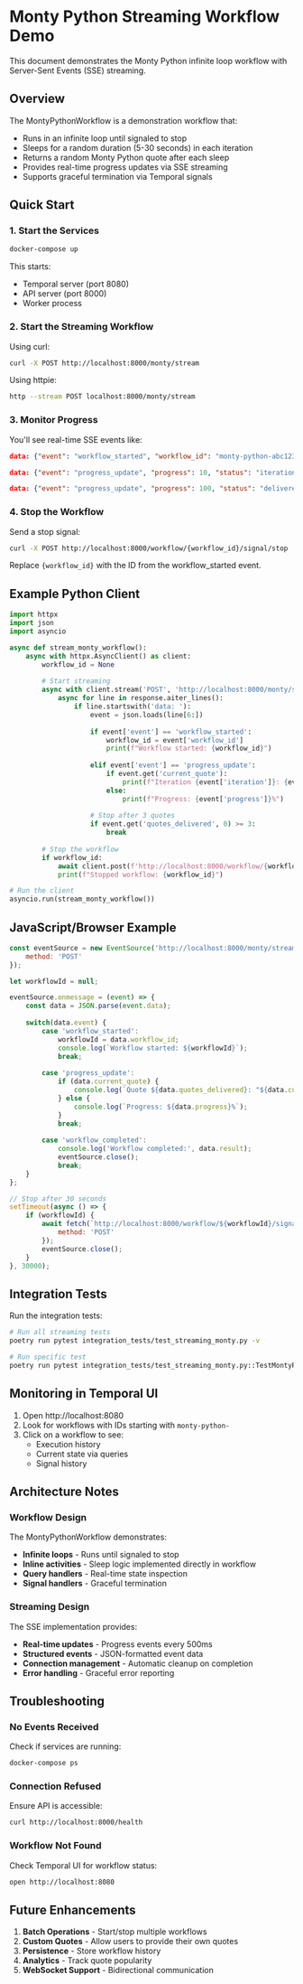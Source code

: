 # Monty Python Streaming Workflow Demo

This document demonstrates the Monty Python infinite loop workflow with Server-Sent Events (SSE) streaming.

## Overview

The MontyPythonWorkflow is a demonstration workflow that:
- Runs in an infinite loop until signaled to stop
- Sleeps for a random duration (5-30 seconds) in each iteration
- Returns a random Monty Python quote after each sleep
- Provides real-time progress updates via SSE streaming
- Supports graceful termination via Temporal signals

## Quick Start

### 1. Start the Services

```bash
docker-compose up
```

This starts:
- Temporal server (port 8080)
- API server (port 8000)
- Worker process

### 2. Start the Streaming Workflow

Using curl:
```bash
curl -X POST http://localhost:8000/monty/stream
```

Using httpie:
```bash
http --stream POST localhost:8000/monty/stream
```

### 3. Monitor Progress

You'll see real-time SSE events like:

```json
data: {"event": "workflow_started", "workflow_id": "monty-python-abc123", "timestamp": "2025-01-19T10:30:15"}

data: {"event": "progress_update", "progress": 10, "status": "iteration_1_sleeping_for_15_seconds", "elapsed": 1.5, "iteration": 1, "quotes_delivered": 0, "current_quote": null, "timestamp": "2025-01-19T10:30:16"}

data: {"event": "progress_update", "progress": 100, "status": "delivered_quote_1", "elapsed": 15.2, "iteration": 1, "quotes_delivered": 1, "current_quote": "Nobody expects the Spanish Inquisition!", "timestamp": "2025-01-19T10:30:30"}
```

### 4. Stop the Workflow

Send a stop signal:
```bash
curl -X POST http://localhost:8000/workflow/{workflow_id}/signal/stop
```

Replace `{workflow_id}` with the ID from the workflow_started event.

## Example Python Client

```python
import httpx
import json
import asyncio

async def stream_monty_workflow():
    async with httpx.AsyncClient() as client:
        workflow_id = None
        
        # Start streaming
        async with client.stream('POST', 'http://localhost:8000/monty/stream') as response:
            async for line in response.aiter_lines():
                if line.startswith('data: '):
                    event = json.loads(line[6:])
                    
                    if event['event'] == 'workflow_started':
                        workflow_id = event['workflow_id']
                        print(f"Workflow started: {workflow_id}")
                    
                    elif event['event'] == 'progress_update':
                        if event.get('current_quote'):
                            print(f"Iteration {event['iteration']}: {event['current_quote']}")
                        else:
                            print(f"Progress: {event['progress']}%")
                    
                    # Stop after 3 quotes
                    if event.get('quotes_delivered', 0) >= 3:
                        break
        
        # Stop the workflow
        if workflow_id:
            await client.post(f'http://localhost:8000/workflow/{workflow_id}/signal/stop')
            print(f"Stopped workflow: {workflow_id}")

# Run the client
asyncio.run(stream_monty_workflow())
```

## JavaScript/Browser Example

```javascript
const eventSource = new EventSource('http://localhost:8000/monty/stream', {
    method: 'POST'
});

let workflowId = null;

eventSource.onmessage = (event) => {
    const data = JSON.parse(event.data);
    
    switch(data.event) {
        case 'workflow_started':
            workflowId = data.workflow_id;
            console.log(`Workflow started: ${workflowId}`);
            break;
            
        case 'progress_update':
            if (data.current_quote) {
                console.log(`Quote ${data.quotes_delivered}: "${data.current_quote}"`);
            } else {
                console.log(`Progress: ${data.progress}%`);
            }
            break;
            
        case 'workflow_completed':
            console.log('Workflow completed:', data.result);
            eventSource.close();
            break;
    }
};

// Stop after 30 seconds
setTimeout(async () => {
    if (workflowId) {
        await fetch(`http://localhost:8000/workflow/${workflowId}/signal/stop`, {
            method: 'POST'
        });
        eventSource.close();
    }
}, 30000);
```

## Integration Tests

Run the integration tests:

```bash
# Run all streaming tests
poetry run pytest integration_tests/test_streaming_monty.py -v

# Run specific test
poetry run pytest integration_tests/test_streaming_monty.py::TestMontyPythonStreaming::test_streaming_workflow -v
```

## Monitoring in Temporal UI

1. Open http://localhost:8080
2. Look for workflows with IDs starting with `monty-python-`
3. Click on a workflow to see:
   - Execution history
   - Current state via queries
   - Signal history

## Architecture Notes

### Workflow Design

The MontyPythonWorkflow demonstrates:
- **Infinite loops** - Runs until signaled to stop
- **Inline activities** - Sleep logic implemented directly in workflow
- **Query handlers** - Real-time state inspection
- **Signal handlers** - Graceful termination

### Streaming Design

The SSE implementation provides:
- **Real-time updates** - Progress events every 500ms
- **Structured events** - JSON-formatted event data
- **Connection management** - Automatic cleanup on completion
- **Error handling** - Graceful error reporting

## Troubleshooting

### No Events Received

Check if services are running:
```bash
docker-compose ps
```

### Connection Refused

Ensure API is accessible:
```bash
curl http://localhost:8000/health
```

### Workflow Not Found

Check Temporal UI for workflow status:
```bash
open http://localhost:8080
```

## Future Enhancements

1. **Batch Operations** - Start/stop multiple workflows
2. **Custom Quotes** - Allow users to provide their own quotes
3. **Persistence** - Store workflow history
4. **Analytics** - Track quote popularity
5. **WebSocket Support** - Bidirectional communication